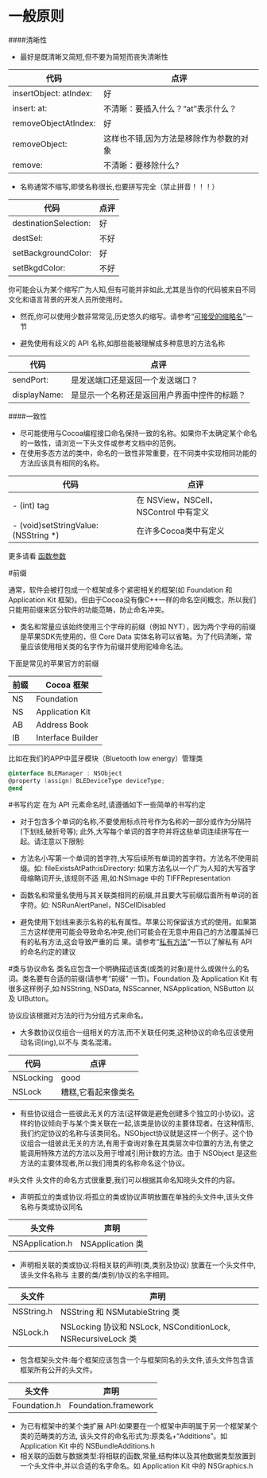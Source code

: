# 一般原则

####清晰性
* 最好是既清晰又简短,但不要为简短而丧失清晰性

| 代码 | 点评 |
| -- | -- |
| insertObject: atIndex: | 好 |
| insert: at: | 不清晰：要插入什么？“at”表示什么？|
| removeObjectAtIndex: | 好 |
| removeObject:| 这样也不错,因为方法是移除作为参数的对象 |
| remove: | 不清晰：要移除什么? |

* 名称通常不缩写,即使名称很长,也要拼写完全（禁止拼音！！！）

| 代码 | 点评 |
| -- | -- |
| destinationSelection: | 好 |
| destSel: | 不好|
| setBackgroundColor: | 好 |
| setBkgdColor:| 不好 |

你可能会认为某个缩写广为人知,但有可能并非如此,尤其是当你的代码被来自不同文化和语言背景的开发人员所使用时。

* 然而,你可以使用少数非常常见,历史悠久的缩写。请参考“[可接受的缩略名](#)”一节

* 避免使用有歧义的 API 名称,如那些能被理解成多种意思的方法名称

| 代码 | 点评 |
| -- | -- |
| sendPort: | 是发送端口还是返回一个发送端口？ |
| displayName: | 是显示一个名称还是返回用户界面中控件的标题？ |

####一致性
* 尽可能使用与Cocoa编程接口命名保持一致的名称。如果你不太确定某个命名的一致性，请浏览一下头文件或参考文档中的范例。
* 在使用多态方法的类中，命名的一致性非常重要，在不同类中实现相同功能的方法应该具有相同的名称。

| 代码 | 点评 |
| -- | -- |
| - (int) tag | 在 NSView，NSCell，NSControl 中有定义 |
| - (void)setStringValue:(NSString *) | 在许多Cocoa类中有定义 |
更多请看 [函数参数](#)


#前缀

通常，软件会被打包成一个框架或多个紧密相关的框架(如 Foundation 和 Application Kit 框架)。但由于Cocoa没有像C++一样的命名空间概念，所以我们只能用前缀来区分软件的功能范畴，防止命名冲突。

* 类名和常量应该始终使用三个字母的前缀（例如 NYT），因为两个字母的前缀是苹果SDK先使用的，但 Core Data 实体名称可以省略。为了代码清晰，常量应该使用相关类的名字作为前缀并使用驼峰命名法。

下面是常见的苹果官方的前缀
 
| 前缀 | Cocoa 框架 |
| -- | -- |
| NS | Foundation |
| NS | Application Kit |
| AB | Address Book |
| IB | Interface Builder|

比如在我们的APP中蓝牙模块（Bluetooth low energy）管理类  
```objective-c
@interface BLEManager : NSObject
@property (assign) BLEDeviceType deviceType;
@end
```
#书写约定
在为 API 元素命名时,请遵循如下一些简单的书写约定
* 对于包含多个单词的名称,不要使用标点符号作为名称的一部分或作为分隔符(下划线,破折号等);
  此外,大写每个单词的首字符并将这些单词连续拼写在一起。请注意以下限制:

 * 方法名小写第一个单词的首字符,大写后续所有单词的首字符。方法名不使用前缀。如: fileExistsAtPath:isDirectory: 如果方法名以一个广为人知的大写首字母缩略词开头,该规则不适 用,如:NSImage 中的 TIFFRepresentation
 * 函数名和常量名使用与其关联类相同的前缀,并且要大写前缀后面所有单词的首字符。如: NSRunAlertPanel，NSCellDisabled
 * 避免使用下划线来表示名称的私有属性。苹果公司保留该方式的使用。如果第三方这样使用可能会导致命名冲突,他们可能会在无意中用自己的方法覆盖掉已有的私有方法,这会导致严重的后 果。请参考“[私有方法](#)”一节以了解私有 API 的命名约定的建议

#类与协议命名
类名应包含一个明确描述该类(或类的对象)是什么或做什么的名词。类名要有合适的前缀(请参考“前缀” 一节)。Foundation 及 Application Kit 有很多这样例子,如:NSString, NSData, NSScanner, NSApplication, NSButton 以及 UIButton。

协议应该根据对方法的行为分组方式来命名。

* 大多数协议仅组合一组相关的方法,而不关联任何类,这种协议的命名应该使用动名词(ing),以不与 类名混淆。

| 代码 | 点评 |
| -- | -- |
| NSLocking | good |
| NSLock | 糟糕,它看起来像类名 |

* 有些协议组合一些彼此无关的方法(这样做是避免创建多个独立的小协议)。这样的协议倾向于与某个类关联在一起,该类是协议的主要体现者。在这种情形,我们约定协议的名称与该类同名。NSObject协议就是这样一个例子。这个协议组合一组彼此无关的方法,有用于查询对象在其类层次中位置的方法,有使之能调用特殊方法的方法以及用于增减引用计数的方法。由于 NSObject 是这些方法的主要体现者,所以我们用类的名称命名这个协议。

#头文件
头文件的命名方式很重要,我们可以根据其命名知晓头文件的内容。
* 声明孤立的类或协议:将孤立的类或协议声明放置在单独的头文件中,该头文件名称与类或协议同名

| 头文件 | 声明 |
| -- | -- |
| NSApplication.h | NSApplication 类 |

* 声明相关联的类或协议:将相关联的声明(类,类别及协议) 放置在一个头文件中,该头文件名称与 主要的类/类别/协议的名字相同。

| 头文件 | 声明 |
| -- | -- |
| NSString.h | NSString 和 NSMutableString 类 |
| NSLock.h | NSLocking 协议和 NSLock, NSConditionLock, NSRecursiveLock 类 |

* 包含框架头文件:每个框架应该包含一个与框架同名的头文件,该头文件包含该框架所有公开的头文件。

| 头文件 | 声明 |
| -- | -- |
| Foundation.h | Foundation.framework |
* 为已有框架中的某个类扩展 API:如果要在一个框架中声明属于另一个框架某个类的范畴类的方法, 该头文件的命名形式为:原类名+“Additions”。如 Application Kit 中的 NSBundleAdditions.h
* 相关联的函数与数据类型:将相联的函数,常量,结构体以及其他数据类型放置到一个头文件中,并以合适的名字命名。如 Application Kit 中的 NSGraphics.h